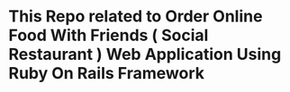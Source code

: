 # This Repo related to Order Online Food With Friends  ( Social Restaurant ) Web Application Using Ruby On Rails Framework
